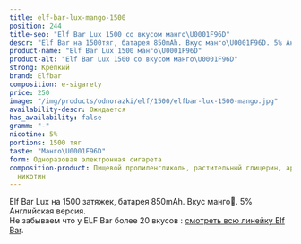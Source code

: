 ```yaml
---
title: elf-bar-lux-mango-1500
position: 244
title-seo: "Elf Bar Lux 1500 со вкусом манго\U0001F96D"
descr: "Elf Bar на 1500тяг, батарея 850mAh. Вкус манго\U0001F96D. 5% Английская версия."
product-name: "Elf Bar Lux 1500 манго\U0001F96D"
product-alt: "Elf Bar Lux 1500 со вкусом манго\U0001F96D"
strong: Крепкий
brand: Elfbar
composition: e-sigarety
price: 250
image: "/img/products/odnorazki/elf/1500/elfbar-lux-1500-mango.jpg"
availability-descr: Ожидается
has_availability: false
gramm: "-"
nicotine: 5%
portions: 1500 тяг
taste: "Манго\U0001F96D"
form: Одноразовая электронная сигарета
composition-product: Пищевой пропиленгликоль, растительный глицерин, ароматизатор,
  никотин
---
```


Elf Bar Lux на 1500 затяжек, батарея 850mAh. Вкус манго🥭. 5% Английская версия.<br>
Не забываем что у ELF Bar более 20 вкусов : [смотреть всю линейку Elf Bar](/elfbar).